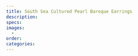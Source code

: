 ```yaml
---
title: South Sea Cultured Pearl Baroque Earrings
description:
specs:
images:
  -
order:
categories:
---
```

